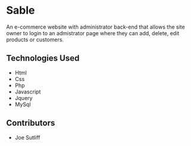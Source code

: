 # Sable

An e-commerce website with administrator back-end that allows the site owner to login to an admistrator page where they can
add, delete, edit products or customers.

## Technologies Used

- Html
- Css
- Php
- Javascript
- Jquery
- MySql

## Contributors

- Joe Sutliff
